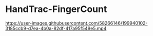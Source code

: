 # HandTrac-FingerCount

https://user-images.githubusercontent.com/58266146/199940102-3185ccb9-d7ea-4b0a-82df-417a95f549e5.mp4

